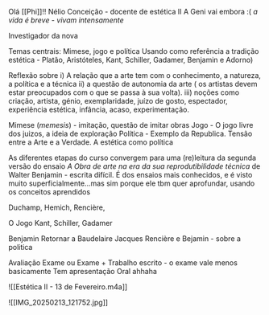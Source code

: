 Olá [[Phi]]!!
Nélio Conceição - docente de estética II
A Geni vai embora :(
*a vida é breve - vivam intensamente*

Investigador da nova

Temas centrais: Mimese, jogo e política
Usando como referência a tradição estética - Platão, Aristóteles, Kant, Schiller, Gadamer, Benjamin e Adorno)

Reflexão sobre 
	i) A relação que a arte tem com o conhecimento, a natureza, a política e a técnica
	ii) a questão de autonomia da arte ( os artistas devem estar preocupados com o que se passa à sua volta).
	iii) noções como criação, artista, génio, exemplaridade, juízo de gosto, espectador, experiência estética, infância, acaso, experimentação.

Mimese (*memesis*) - imitação, questão de imitar obras 
Jogo - O jogo livre dos juizos, a ideia de exploração
Política - Exemplo da Republica. Tensão entre a Arte e a Verdade. A estética como política

As diferentes etapas do curso convergem para uma (re)leitura da segunda versão do ensaio *A Obra de arte na era da sua reprodutibilidade técnica* de Walter Benjamin - escrita difícil. É dos ensaios mais conhecidos, e é visto muito superficialmente...mas sim porque ele tbm quer aprofundar, usando os conceitos aprendidos

Duchamp, Hemich, Rencière, 

O Jogo
	Kant, Schiller, Gadamer

Benjamin
	Retornar a Baudelaire
	Jacques Rencière e Bejamin - sobre a politica


Avaliação
Exame
ou
Exame + Trabalho escrito - o exame vale menos basicamente
Tem apresentação Oral ahhaha

![[Estética II - 13 de Fevereiro.m4a]]

![[IMG_20250213_121752.jpg]]



